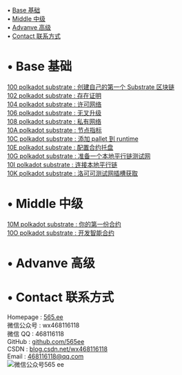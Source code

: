 • [Base 基础](#index1)  
• [Middle 中级](#index2)  
• [Advanve 高级](#index3)  
• [Contact 联系方式](#index99)  

# <span id='index1'>• Base 基础</span>  
 [100 polkadot substrate : 创建自己的第一个 Substrate 区块链](https://github.com/565ee/Substrate_CN/blob/main/100%20polkadot%20substrate%20:%20%E5%88%9B%E5%BB%BA%E8%87%AA%E5%B7%B1%E7%9A%84%E7%AC%AC%E4%B8%80%E4%B8%AA%20Substrate%20%E5%8C%BA%E5%9D%97%E9%93%BE.md)   
[102 polkadot substrate : 存在证明](https://github.com/565ee/Substrate_CN/blob/main/102%20polkadot%20substrate%20:%20%E5%AD%98%E5%9C%A8%E8%AF%81%E6%98%8E.md)   
[104 polkadot substrate : 许可网络](https://github.com/565ee/Substrate_CN/blob/main/104%20polkadot%20substrate%20:%20%E8%AE%B8%E5%8F%AF%E7%BD%91%E7%BB%9C.md)   
[106 polkadot substrate : 无叉升级](https://github.com/565ee/Substrate_CN/blob/main/106%20polkadot%20substrate%20:%20%E6%97%A0%E5%8F%89%E5%8D%87%E7%BA%A7.md)   
[108 polkadot substrate : 私有网络](https://github.com/565ee/Substrate_CN/blob/main/108%20polkadot%20substrate%20:%20%E7%A7%81%E6%9C%89%E7%BD%91%E7%BB%9C.md)   
[10A polkadot substrate : 节点指标](https://github.com/565ee/Substrate_CN/blob/main/10A%20polkadot%20substrate%20:%20%E8%8A%82%E7%82%B9%E6%8C%87%E6%A0%87.md)   
[10C polkadot substrate : 添加 pallet 到 runtime](https://github.com/565ee/Substrate_CN/blob/main/10C%20polkadot%20substrate%20:%20%E6%B7%BB%E5%8A%A0%20pallet%20%E5%88%B0%20runtime.md)   
[10E polkadot substrate : 配置合约托盘](https://github.com/565ee/Substrate_CN/blob/main/10E%20polkadot%20substrate%20:%20%E9%85%8D%E7%BD%AE%E5%90%88%E7%BA%A6%E6%89%98%E7%9B%98.md)   
[10G polkadot substrate : 准备一个本地平行链测试网](https://github.com/565ee/Substrate_CN/blob/main/10G%20polkadot%20substrate%20:%20%E5%87%86%E5%A4%87%E4%B8%80%E4%B8%AA%E6%9C%AC%E5%9C%B0%E5%B9%B3%E8%A1%8C%E9%93%BE%E6%B5%8B%E8%AF%95%E7%BD%91.md)   
[10I polkadot substrate : 连接本地平行链](https://github.com/565ee/Substrate_CN/blob/main/10I%20polkadot%20substrate%20:%20%E8%BF%9E%E6%8E%A5%E6%9C%AC%E5%9C%B0%E5%B9%B3%E8%A1%8C%E9%93%BE.md)   
[10K polkadot substrate : 洛可可测试网插槽获取](https://github.com/565ee/Substrate_CN/blob/main/10K%20polkadot%20substrate%20:%20%E6%B4%9B%E5%8F%AF%E5%8F%AF%E6%B5%8B%E8%AF%95%E7%BD%91%E6%8F%92%E6%A7%BD%E8%8E%B7%E5%8F%96.md)   

# <span id='index2'>• Middle 中级</span>  
[10M polkadot substrate : 你的第一份合约](https://github.com/565ee/Substrate_CN/blob/main/10M%20polkadot%20substrate%20:%20%E4%BD%A0%E7%9A%84%E7%AC%AC%E4%B8%80%E4%BB%BD%E5%90%88%E7%BA%A6.md)   
[10O polkadot substrate : 开发智能合约](https://github.com/565ee/Substrate_CN/blob/main/10O%20polkadot%20substrate%20:%20%E5%BC%80%E5%8F%91%E6%99%BA%E8%83%BD%E5%90%88%E7%BA%A6.md)   

# <span id='index3'>• Advanve 高级</span>  

# <span id='index99'>• Contact 联系方式</span>  
Homepage : [565.ee](https://565.ee)  
微信公众号 : wx468116118  
微信 QQ   : 468116118  
GitHub   : [github.com/565ee](https://github.com/565ee)  
CSDN     : [blog.csdn.net/wx468116118](https://blog.csdn.net/wx468116118)  
Email    : 468116118@qq.com  
![微信公众号565 ee](https://user-images.githubusercontent.com/28084126/171252353-5b964ef9-cd68-4393-8740-c5e41336800d.png)
